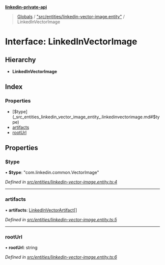 **[linkedin-private-api](../README.md)**

> [Globals](../globals.md) / ["src/entities/linkedin-vector-image.entity"](../modules/_src_entities_linkedin_vector_image_entity_.md) / LinkedInVectorImage

# Interface: LinkedInVectorImage

## Hierarchy

* **LinkedInVectorImage**

## Index

### Properties

* [$type](_src_entities_linkedin_vector_image_entity_.linkedinvectorimage.md#$type)
* [artifacts](_src_entities_linkedin_vector_image_entity_.linkedinvectorimage.md#artifacts)
* [rootUrl](_src_entities_linkedin_vector_image_entity_.linkedinvectorimage.md#rooturl)

## Properties

### $type

•  **$type**: \"com.linkedin.common.VectorImage\"

*Defined in [src/entities/linkedin-vector-image.entity.ts:4](https://github.com/cosiall/linkedin-private-api/blob/7ebb094/src/entities/linkedin-vector-image.entity.ts#L4)*

___

### artifacts

•  **artifacts**: [LinkedInVectorArtifact](_src_entities_linkedin_vector_artifact_entity_.linkedinvectorartifact.md)[]

*Defined in [src/entities/linkedin-vector-image.entity.ts:5](https://github.com/cosiall/linkedin-private-api/blob/7ebb094/src/entities/linkedin-vector-image.entity.ts#L5)*

___

### rootUrl

•  **rootUrl**: string

*Defined in [src/entities/linkedin-vector-image.entity.ts:6](https://github.com/cosiall/linkedin-private-api/blob/7ebb094/src/entities/linkedin-vector-image.entity.ts#L6)*
